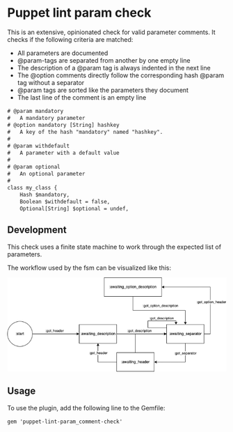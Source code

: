 # Puppet lint param check

This is an extensive, opinionated check for valid parameter comments. It checks if the following criteria are matched:

- All parameters are documented
- @param-tags are separated from another by one empty line
- The description of a @param tag is always indented in the next line
- The @option comments directly follow the corresponding hash @param tag without a separator
- @param tags are sorted like the parameters they document
- The last line of the comment is an empty line

```
# @param mandatory
#   A mandatory parameter
# @option mandatory [String] hashkey
#   A key of the hash "mandatory" named "hashkey".
#
# @param withdefault
#   A parameter with a default value
#
# @param optional
#   An optional parameter
#
class my_class {
    Hash $mandatory,
    Boolean $withdefault = false,
    Optional[String] $optional = undef,
```

## Development

This check uses a finite state machine to work through the expected list of parameters.

The workflow used by the fsm can be visualized like this:

![](docs/param_workflow.drawio.png)

## Usage

To use the plugin, add the following line to the Gemfile:

    gem 'puppet-lint-param_comment-check'
